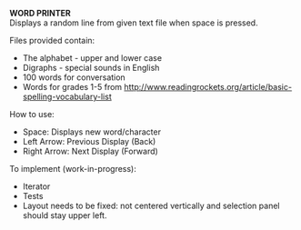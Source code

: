 **WORD PRINTER**\
Displays a random line from given text file when space is pressed. 

Files provided contain:
- The alphabet - upper and lower case
- Digraphs - special sounds in English
- 100 words for conversation
- Words for grades 1-5 from http://www.readingrockets.org/article/basic-spelling-vocabulary-list

How to use:
- Space: Displays new word/character
- Left Arrow: Previous Display (Back)
- Right Arrow: Next Display (Forward)

To implement (work-in-progress):
- Iterator
- Tests
- Layout needs to be fixed: not centered vertically and selection panel should stay upper left.